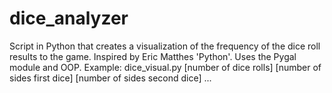 # dice_analyzer
Script in Python that creates a visualization of the frequency of the dice roll results to the game.  Inspired by Eric Matthes 'Python'.  Uses the Pygal module and OOP. Example: dice_visual.py  [number of dice rolls] [number of sides first dice] [number of sides second dice] ...
